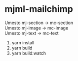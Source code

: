 # mjml-mailchimp

Umesto mj-section -> mc-section<br/>
Umesto mj-image -> mc-image<br/>
Umesto mj-text -> mc-text

1. yarn install
2. yarn build
3. yarn build:watch
